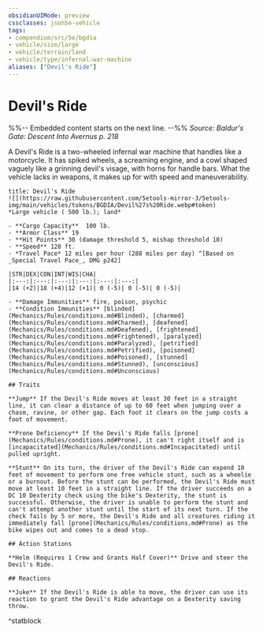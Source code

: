```yaml
---
obsidianUIMode: preview
cssclasses: json5e-vehicle
tags:
- compendium/src/5e/bgdia
- vehicle/size/large
- vehicle/terrain/land
- vehicle/type/infernal-war-machine
aliases: ["Devil's Ride"]
---
```

# Devil's Ride
%%-- Embedded content starts on the next line. --%%
*Source: Baldur's Gate: Descent Into Avernus p. 218*  

A Devil's Ride is a two-wheeled infernal war machine that handles like a motorcycle. It has spiked wheels, a screaming engine, and a cowl shaped vaguely like a grinning devil's visage, with horns for handle bars. What the vehicle lacks in weapons, it makes up for with speed and maneuverability.

```ad-statblock
title: Devil's Ride
![](https://raw.githubusercontent.com/5etools-mirror-3/5etools-img/main/vehicles/tokens/BGDIA/Devil%27s%20Ride.webp#token)
*Large vehicle ( 500 lb.); land*

- **Cargo Capacity**  100 lb.
- **Armor Class** 19
- **Hit Points** 30 (damage threshold 5, mishap threshold 10)
- **Speed** 120 ft.
- *Travel Pace* 12 miles per hour (288 miles per day) ^[Based on _Special Travel Pace_, DMG p242]

|STR|DEX|CON|INT|WIS|CHA|
|:---:|:---:|:---:|:---:|:---:|:---:|
|14 (+2)|18 (+4)|12 (+1)| 0 (-5)| 0 (-5)| 0 (-5)|

- **Damage Immunities** fire, poison, psychic
- **Condition Immunities** [blinded](Mechanics/Rules/conditions.md#Blinded), [charmed](Mechanics/Rules/conditions.md#Charmed), [deafened](Mechanics/Rules/conditions.md#Deafened), [frightened](Mechanics/Rules/conditions.md#Frightened), [paralyzed](Mechanics/Rules/conditions.md#Paralyzed), [petrified](Mechanics/Rules/conditions.md#Petrified), [poisoned](Mechanics/Rules/conditions.md#Poisoned), [stunned](Mechanics/Rules/conditions.md#Stunned), [unconscious](Mechanics/Rules/conditions.md#Unconscious)

## Traits

**Jump** If the Devil's Ride moves at least 30 feet in a straight line, it can clear a distance of up to 60 feet when jumping over a chasm, ravine, or other gap. Each foot it clears on the jump costs a foot of movement.

**Prone Deficiency** If the Devil's Ride falls [prone](Mechanics/Rules/conditions.md#Prone), it can't right itself and is [incapacitated](Mechanics/Rules/conditions.md#Incapacitated) until pulled upright.

**Stunt** On its turn, the driver of the Devil's Ride can expend 10 feet of movement to perform one free vehicle stunt, such as a wheelie or a burnout. Before the stunt can be performed, the Devil's Ride must move at least 10 feet in a straight line. If the driver succeeds on a DC 10 Dexterity check using the bike's Dexterity, the stunt is successful. Otherwise, the driver is unable to perform the stunt and can't attempt another stunt until the start of its next turn. If the check fails by 5 or more, the Devil's Ride and all creatures riding it immediately fall [prone](Mechanics/Rules/conditions.md#Prone) as the bike wipes out and comes to a dead stop.

## Action Stations

**Helm (Requires 1 Crew and Grants Half Cover)** Drive and steer the Devil's Ride.

## Reactions

**Juke** If the Devil's Ride is able to move, the driver can use its reaction to grant the Devil's Ride advantage on a Dexterity saving throw.
```
^statblock